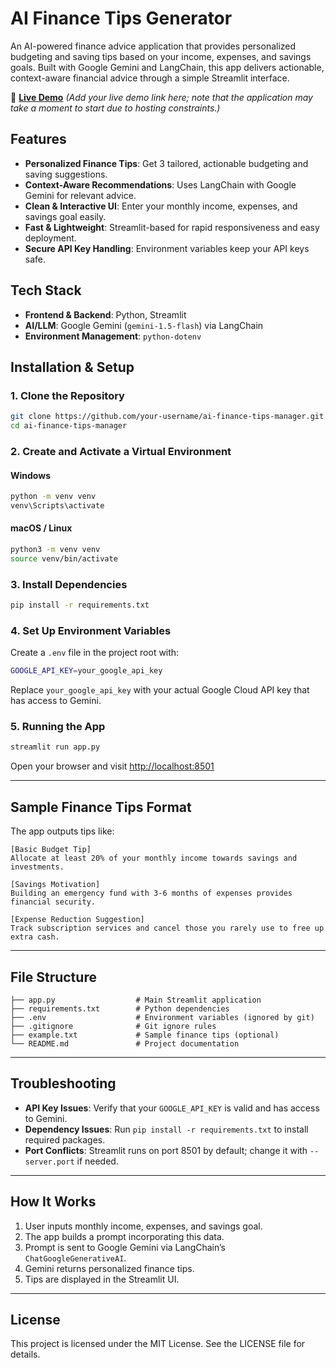 # AI Finance Tips Generator

An AI-powered finance advice application that provides personalized budgeting and saving tips based on your income, expenses, and savings goals. Built with Google Gemini and LangChain, this app delivers actionable, context-aware financial advice through a simple Streamlit interface.

🔗 **[Live Demo](#)**
*(Add your live demo link here; note that the application may take a moment to start due to hosting constraints.)*

## Features

- **Personalized Finance Tips**: Get 3 tailored, actionable budgeting and saving suggestions.
- **Context-Aware Recommendations**: Uses LangChain with Google Gemini for relevant advice.
- **Clean & Interactive UI**: Enter your monthly income, expenses, and savings goal easily.
- **Fast & Lightweight**: Streamlit-based for rapid responsiveness and easy deployment.
- **Secure API Key Handling**: Environment variables keep your API keys safe.

## Tech Stack

- **Frontend & Backend**: Python, Streamlit
- **AI/LLM**: Google Gemini (`gemini-1.5-flash`) via LangChain
- **Environment Management**: `python-dotenv`

## Installation & Setup

### 1. Clone the Repository

```bash
git clone https://github.com/your-username/ai-finance-tips-manager.git
cd ai-finance-tips-manager
```

### 2. Create and Activate a Virtual Environment

#### Windows

```bash
python -m venv venv
venv\Scripts\activate
```

#### macOS / Linux

```bash
python3 -m venv venv
source venv/bin/activate
```

### 3. Install Dependencies

```bash
pip install -r requirements.txt
```

### 4. Set Up Environment Variables

Create a `.env` file in the project root with:

```bash
GOOGLE_API_KEY=your_google_api_key
```

Replace `your_google_api_key` with your actual Google Cloud API key that has access to Gemini.

### 5. Running the App

```bash
streamlit run app.py
```

Open your browser and visit [http://localhost:8501](http://localhost:8501)

---

## Sample Finance Tips Format

The app outputs tips like:

```
[Basic Budget Tip]
Allocate at least 20% of your monthly income towards savings and investments.

[Savings Motivation]
Building an emergency fund with 3-6 months of expenses provides financial security.

[Expense Reduction Suggestion]
Track subscription services and cancel those you rarely use to free up extra cash.
```

---

## File Structure

```
├── app.py                  # Main Streamlit application
├── requirements.txt        # Python dependencies
├── .env                    # Environment variables (ignored by git)
├── .gitignore              # Git ignore rules
├── example.txt             # Sample finance tips (optional)
└── README.md               # Project documentation
```

---

## Troubleshooting

- **API Key Issues**: Verify that your `GOOGLE_API_KEY` is valid and has access to Gemini.
- **Dependency Issues**: Run `pip install -r requirements.txt` to install required packages.
- **Port Conflicts**: Streamlit runs on port 8501 by default; change it with `--server.port` if needed.

---

## How It Works

1. User inputs monthly income, expenses, and savings goal.
2. The app builds a prompt incorporating this data.
3. Prompt is sent to Google Gemini via LangChain’s `ChatGoogleGenerativeAI`.
4. Gemini returns personalized finance tips.
5. Tips are displayed in the Streamlit UI.

---

## License

This project is licensed under the MIT License. See the LICENSE file for details.
